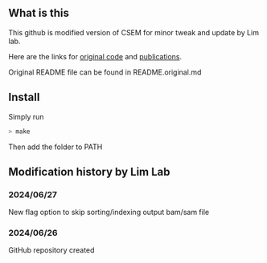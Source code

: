 ## What is this
This github is modified version of CSEM for minor tweak and update by Lim lab.

Here are the links for [original code](https://deweylab.biostat.wisc.edu/csem/) and [publications](https://journals.plos.org/ploscompbiol/article?id=10.1371/journal.pcbi.1002111).

Original README file can be found in README.original.md


## Install
Simply run
```bash
> make
```
Then add the folder to PATH


## Modification history by Lim Lab

### 2024/06/27
New flag option to skip sorting/indexing output bam/sam file


### 2024/06/26
GitHub repository created

